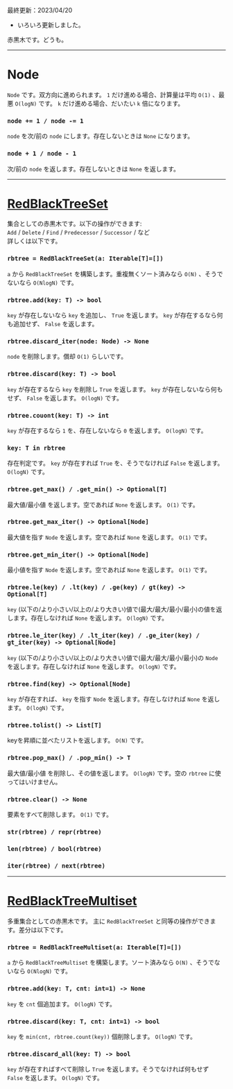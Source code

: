 最終更新：2023/04/20
- いろいろ更新しました。

赤黒木です。どうも。
_____
# Node
`Node` です。双方向に進められます。 `1` だけ進める場合、計算量は平均 `O(1)` 、最悪 `O(logN)` です。 `k` だけ進める場合、だいたい `k` 倍になります。

### ```node += 1 / node -= 1```
`node` を次/前の `node` にします。存在しないときは `None` になります。

### ```node + 1 / node - 1```
次/前の `node` を返します。存在しないときは `None` を返します。

_____
# [RedBlackTreeSet](https://github.com/titanium-22/Library_py/blob/main/DataStructures/BBST/RedBlackTree/RedBlackTreeSet.py)
集合としての赤黒木です。以下の操作ができます:  
`Add` / `Delete` / `Find` / `Predecessor` / `Successor` / など  
詳しくは以下です。

### ```rbtree = RedBlackTreeSet(a: Iterable[T]=[])```
`a` から `RedBlackTreeSet` を構築します。重複無くソート済みなら `O(N)` 、そうでないなら `O(NlogN)` です。

### ```rbtree.add(key: T) -> bool```
`key` が存在しないなら `key` を追加し、 `True` を返します。 `key` が存在するなら何も追加せず、 `False` を返します。

### ```rbtree.discard_iter(node: Node) -> None```
`node` を削除します。償却 `O(1)` らしいです。

### ```rbtree.discard(key: T) -> bool```
`key` が存在するなら `key` を削除し `True` を返します。 `key` が存在しないなら何もせず、 `False` を返します。 `O(logN)` です。

### ```rbtree.couont(key: T) -> int```
`key` が存在するなら `1` を、存在しないなら `0` を返します。 `O(logN)` です。

### ```key: T in rbtree```
存在判定です。 `key` が存在すれば `True` を、そうでなければ `False` を返します。 `O(logN)` です。

### ```rbtree.get_max() / .get_min() -> Optional[T]```
最大値/最小値 を返します。空であれば `None` を返します。 `O(1)` です。

### ```rbtree.get_max_iter() -> Optional[Node]```
最大値を指す `Node` を返します。空であれば `None` を返します。 `O(1)` です。

### ```rbtree.get_min_iter() -> Optional[Node]```
最小値を指す `Node` を返します。空であれば `None` を返します。 `O(1)` です。

### ```rbtree.le(key) / .lt(key) / .ge(key) / gt(key) -> Optional[T]```
`key` (以下の/より小さい/以上の/より大きい)値で(最大/最大/最小/最小)の値を返します。存在しなければ `None` を返します。 `O(logN)` です。

### ```rbtree.le_iter(key) / .lt_iter(key) / .ge_iter(key) / gt_iter(key) -> Optional[Node]```
`key` (以下の/より小さい/以上の/より大きい)値で(最大/最大/最小/最小)の `Node` を返します。存在しなければ `None` を返します。 `O(logN)` です。

### ```rbtree.find(key) -> Optional[Node]```
`key` が存在すれば、 `key` を指す `Node` を返します。存在しなければ `None` を返します。 `O(logN)` です。

### ```rbtree.tolist() -> List[T]```
keyを昇順に並べたリストを返します。 `O(N)` です。

### ```rbtree.pop_max() / .pop_min() -> T```
最大値/最小値 を削除し、その値を返します。 `O(logN)` です。空の `rbtree` に使ってはいけません。

### ```rbtree.clear() -> None```
要素をすべて削除します。 `O(1)` です。

### ```str(rbtree) / repr(rbtree)```

### ```len(rbtree) / bool(rbtree)```

### ```iter(rbtree) / next(rbtree)```

_____
# [RedBlackTreeMultiset](https://github.com/titanium-22/Library_py/blob/main/DataStructures/BBST/RedBlackTree/RedBlackTreeMultiset.py)
多重集合としての赤黒木です。 主に `RedBlackTreeSet` と同等の操作ができます。差分は以下です。

### ```rbtree = RedBlackTreeMultiset(a: Iterable[T]=[])```
`a` から `RedBlackTreeMultiset` を構築します。ソート済みなら `O(N)` 、そうでないなら `O(NlogN)` です。

### ```rbtree.add(key: T, cnt: int=1) -> None```
`key` を `cnt` 個追加ます。 `O(logN)` です。

### ```rbtree.discard(key: T, cnt: int=1) -> bool```
`key` を `min(cnt, rbtree.count(key))` 個削除します。 `O(logN)` です。

### ```rbtree.discard_all(key: T) -> bool```
`key` が存在すればすべて削除し `True` を返します。そうでなければ何もせず `False` を返します。 `O(logN)` です。

